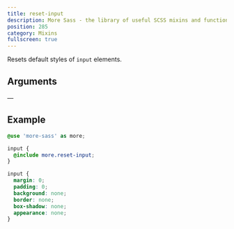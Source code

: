 ```yaml
---
title: reset-input
description: More Sass - the library of useful SCSS mixins and functions.
position: 285
category: Mixins
fullscreen: true
---
```


Resets default styles of `input` elements.

## Arguments

—

## Example

<code-group>

  <code-block label="SCSS" active>

  ```scss
  @use 'more-sass' as more;

  input {
  	@include more.reset-input;
  }
  ```

  </code-block>

  <code-block label="Output">

  ```css
  input {
  	margin: 0;
  	padding: 0;
  	background: none;
  	border: none;
  	box-shadow: none;
  	appearance: none;
  }
  ```

  </code-block>

</code-group>

